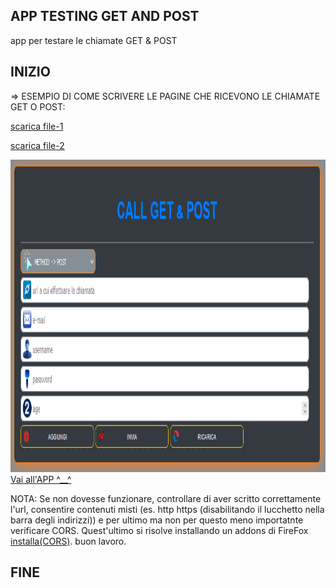 <link rel="shortcut icon" href="img/sun.png" type="image/x-icon" sizes="16x16">

## APP TESTING GET AND POST

app per testare le chiamate GET &amp; POST
<br />

## INIZIO ##

=> ESEMPIO DI COME SCRIVERE LE PAGINE CHE RICEVONO LE CHIAMATE GET O POST:
<p><a href="docs/pages/js.php">scarica file-1</a></p>
<p><a href="docs/pages/get2.php">scarica file-2</a></p>

<img src="img/screen-shot.png" width="1000" height="500" alt="Immagine non disponibile" />
<br />
<a href="https://ivanpierdeveloper.github.io/call-get-post/" target="_blank">Vai all'APP ^__^</a>

<!-- <img src="https://cdn.shopify.com/s/files/1/0104/7583/1377/products/GOH72169.001_1_1200x1200.jpg?v=1616437645" /> -->

<p>NOTA: Se non dovesse funzionare, controllare di aver scritto correttamente l'url, consentire contenuti misti (es. http https (disabilitando il lucchetto nella barra degli indirizzi)) e per ultimo ma non per questo meno importatnte verificare CORS. Quest'ultimo si risolve installando un addons di FireFox <a href="https://addons.mozilla.org/it/firefox/addon/cors-everywhere/">installa(CORS)</a>. buon lavoro.</p>

## FINE ##
